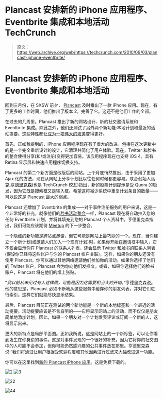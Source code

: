 # Plancast 安排新的 iPhone 应用程序、Eventbrite 集成和本地活动 TechCrunch

> 原文：<https://web.archive.org/web/https://techcrunch.com/2010/09/03/plancast-iphone-eventbrite/>

# Plancast 安排新的 iPhone 应用程序、Eventbrite 集成和本地活动

回到三月份，在 SXSW 前夕， [Plancast](https://web.archive.org/web/20221007005711/http://plancast.com/) 及时推出了一款 iPhone 应用。现在，有了更多的工作时间，他们推出了版本 2，完善了它。这还不是他们工作的全部。

在过去的几周里，Plancast 推出了新的网站设计、新的社交邀请系统和 Eventbrite 集成。除此之外，他们还测试了另外两个新功能:本地计划和最近的活动提要。这些特性都让[成为一项伟大的服务](https://web.archive.org/web/20221007005711/https://beta.techcrunch.com/2009/11/30/plancast/)变得更好。

首先，正如我提到的，iPhone 应用程序现在有了很大的改进。包括在这次更新中的是一个完全重新设计的设计，它清理并简化了用户体验。现在，Twitter 和脸书的整合使得分享(和/或注册)变得更加容易。该应用程序现在也支持 iOS 4，具有 Retina 显示屏和快速应用程序切换支持。

Plancast 的第二个新方面是改版后的网站。上个月底悄然推出，由于采用了更加 Ajax 化的方法，现在从网站上分享计划比以往任何时候都更容易。联合创始人[马克·亨德里克森](https://web.archive.org/web/20221007005711/http://www.crunchbase.com/person/mark-hendrickson)(也是 TechCrunch 校友)指出，新的股票计划提示是受 Quora 的启发，因为它既是搜索框又是输入框。希望这将减少系统中重复计划条目的数量——可以说这是 Plancast 最大的弱点。

Plancast 还增加了 Eventbrite 的集成——对于事件注册服务的用户来说，这是一个非常好的补充。就像他们的[脸书活动整合](https://web.archive.org/web/20221007005711/https://beta.techcrunch.com/2010/01/12/plancast-facebook-events/)一样，Plancast 现在将自动拉入您的任何 Eventbrite 计划，并将其填充到您的 Plancast 个人资料中。亨德里克森指出，我们可能应该期待 [Meetup](https://web.archive.org/web/20221007005711/http://www.meetup.com/) 的下一步整合。

一个隐藏的新功能是跨站点邀请，但它可能是网站上最巧妙的一个。现在，当你建立一个新计划(或邀请人们加入一个现有计划)时，如果你开始在邀请框中输入，它不仅会显示你在 Plancast 的联系人列表，还会显示 Twitter 和脸书的联系人列表(假设你已经将这些帐户与你的 Plancast 帐户关联)。这样，如果你的朋友还没有使用 Plancast，你可以通过其他网络邀请他们参加你的活动。如果你选择了他们的 Twitter 账户，Plancast 会为你向他们发推文。或者，如果你选择他们的脸书账户，Plancast 将在他们的墙上张贴。

“*我以前从未见过有人这样做，可能是因为这需要相当大的开销，*”亨德里克森说。他的意思是，Plancast 必须不断地从这些服务中缓存你的朋友列表，并对它们进行索引，这样它们就能尽快显示结果。

最后，Plancast 目前正在测试的两个新功能是一个新的本地标签和一个最近的活动提要。活动提要应该是不言自明的——它将显示网站上的活动，而不仅仅是朋友简单地添加计划。因此，如果一个朋友对一个计划发表评论或订阅一个新的人，这将显示出来。

更大的新特点是局部平面图。正如我所说，这是网站上的一个新标签，可以让你看到发生在你身边的事件。这是对事件发现的一个很好的补充，因为它将你的社交图中的人可能不会参加，但你可能仍然感兴趣的公共事件放在那里。亨德里克森说:“我们将通过让用户根据受欢迎程度和其他因素进行过滤来大幅改进这一功能。

你可以在这里找到[新的 Plancast iPhone 应用](https://web.archive.org/web/20221007005711/http://itunes.apple.com/us/app/plancast/id360854454?mt=8)。这是免费下载的。

![](img/a6ee4cc80592634fbcdb56e4505d98f9.png "2") ![](img/3207f5cf7807fe94ddbc6d86f33027d4.png "3")

![](img/e3195113f22bad131689b360ce745e95.png "22")

![](img/b4512fbc9c08cc8df2d3ab174b65d6a8.png "44")